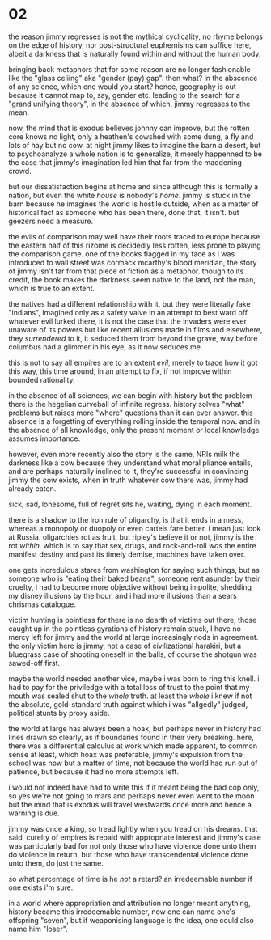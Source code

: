 # 02

the reason jimmy regresses is not the mythical cyclicality, no rhyme belongs on the edge of history, nor post-structural euphemisms can suffice here, albeit a darkness that is naturally found within and without the human body. 


bringing back metaphors that for some reason are no longer fashionable like the "glass celiing" aka "gender (pay) gap". then what? in the abscence of any science, which one would you start? hence, geography is out because it cannot map to, say, gender etc. leading to the search for a "grand unifying theory", in the absence of which, jimmy regresses to the mean.


now, the mind that is exodus believes johnny can improve, but the rotten core knows no light, only a heathen's cowshed with some dung, a fly and lots of hay but no cow. at night jimmy likes to imagine the barn a desert, but to psychoanalyze a whole nation is to generalize, it merely happenned to be the case that jimmy's imagination led him that far from the maddening crowd.


but our dissatisfaction begins at home and since although this is formally a nation, but even the white _house_ is nobody's _home_. jimmy is stuck in the barn because he imagines the world is hostile outside, when as a matter of historical fact as someone who has been there, done that, it isn't. but geezers need a measure.


the evils of comparison may well have their roots traced to europe because the eastern half of this rizome is decidedly less rotten, less prone to playing the comparison game. one of the books flagged in my face as i was introduced to wall street was cormack mcarthy's blood meridian, the story of jimmy isn't far from that piece of fiction as a metaphor. though to its credit, the book makes the darkness seem native to the land, not the man, which is true to an extent.


the natives had a different relationship with it, but they were literally fake "indians", imagined only as a safety valve in an attempt to best ward off whatever evil lurked there, it is not the case that the invaders were ever unaware of its powers but like recent allusions made in films and elsewhere, they _surrendered_ to it, it seduced them from beyond the grave, way before columbus had a glimmer in his eye, as it now seduces me.


this is not to say all empires are to an extent _evil_, merely to trace how it got this way, this time around, in an attempt to fix, if not improve within bounded rationality.


in the absence of all sciences, we can begin with history but the problem there is the hegelian curveball of infinite regress. history solves "what" problems but raises more "where" questions than it can ever answer. this absence is a forgetting of everything rolling inside the temporal now. and in the absence of all knowledge, only the present moment or local knowledge assumes importance.


however, even more recently also the story is the same, NRIs milk the darkness like a cow because they understand what moral pliance entails, and are perhaps naturally inclined to it, they're successful in convincing jimmy the cow exists, when in truth whatever cow there was, jimmy had already eaten.


sick, sad, lonesome, full of regret sits he, waiting, dying in each moment.


there is a shadow to the iron rule of oligarchy, is that it ends in a mess, whereas a monopoly or duopoly or even cartels fare better. i mean just look at Russia. oligarchies rot as fruit, but ripley's believe it or not, jimmy is the rot _within_. which is to say that sex, drugs, and rock-and-roll _was_ the entire manifest destiny and past its timely demise, machines have taken over.


one gets incredulous stares from washington for saying such things, but as someone who is "eating their baked beans", someone rent asunder by their cruelty, i had to become more objective without being impolite, shedding my disney illusions by the hour. and i had more illusions than a sears chrismas catalogue.


victim hunting is pointless for there is no dearth of victims out there, those caught up in the pointless gyrations of history remain stuck, I have no mercy left for jimmy and the world at large increasingly nods in agreement. the only victim here is jimmy, not a case of civilizational harakiri, but a bluegrass case of shooting oneself in the balls, of course the shotgun was sawed-off first.


maybe the world needed another vice, maybe i was born to ring this knell. i had to pay for the priviledge with a total loss of trust to the point that my mouth was sealed shut to the _whole_ truth. at least the _whole_ i knew if not the absolute, gold-standard truth against which i was "allgedly" judged, political stunts by proxy aside.


the world at large has always been a hoax, but perhaps never in history had lines drawn so clearly, as if boundaries found in their very breaking. here, there was a differential calculus at work which made apparent, to common sense at least, which hoax was preferable, jimmy's expulsion from the school was now but a matter of time, not because the world had run out of patience, but because it had no more attempts left.


i would not indeed have had to write this if it meant being the bad cop only, so yes we're not going to mars and perhaps never even went to the moon but the mind that is exodus will travel westwards once more and hence a warning is due.


jimmy was once a king, so tread lightly when you tread on his dreams. that said, curelty of empires is repaid with appropriate interest and jimmy's case was particularly bad for not only those who have violence done unto them do violence in return, but those who have transcendental violence done unto them, do just the same.


so what percentage of time is he _not_ a retard? an irredeemable number if one exists i'm sure.


in a world where appropriation and attribution no longer meant anything, history became this irredeemable number, now one can name one's offspring "seven", but if weaponising language is the idea, one could also name him "loser".